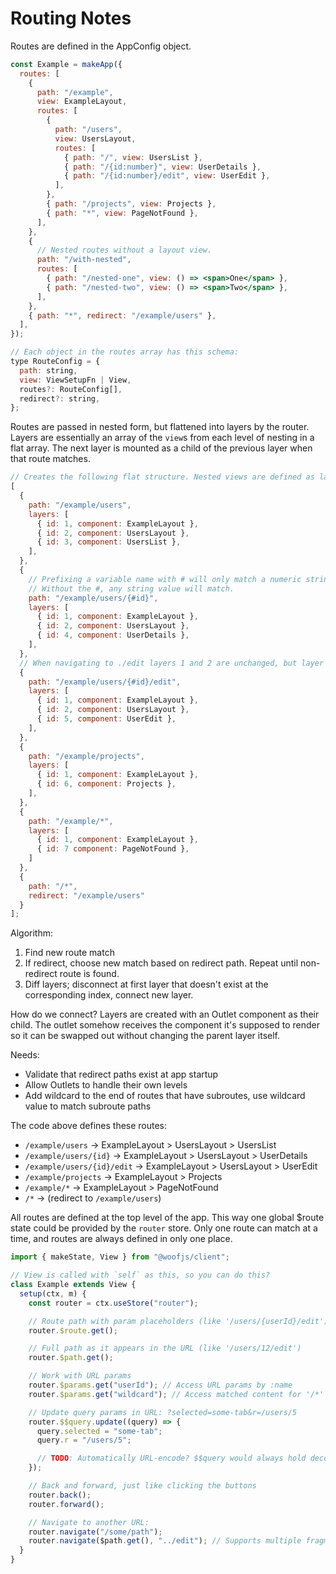 # Routing Notes

Routes are defined in the AppConfig object.

```jsx
const Example = makeApp({
  routes: [
    {
      path: "/example",
      view: ExampleLayout,
      routes: [
        {
          path: "/users",
          view: UsersLayout,
          routes: [
            { path: "/", view: UsersList },
            { path: "/{id:number}", view: UserDetails },
            { path: "/{id:number}/edit", view: UserEdit },
          ],
        },
        { path: "/projects", view: Projects },
        { path: "*", view: PageNotFound },
      ],
    },
    {
      // Nested routes without a layout view.
      path: "/with-nested",
      routes: [
        { path: "/nested-one", view: () => <span>One</span> },
        { path: "/nested-two", view: () => <span>Two</span> },
      ],
    },
    { path: "*", redirect: "/example/users" },
  ],
});

// Each object in the routes array has this schema:
type RouteConfig = {
  path: string,
  view: ViewSetupFn | View,
  routes?: RouteConfig[],
  redirect?: string,
};
```

Routes are passed in nested form, but flattened into layers by the router. Layers are essentially an array of the `view`s from each level of nesting in a flat array. The next layer is mounted as a child of the previous layer when that route matches.

```js
// Creates the following flat structure. Nested views are defined as layers.
[
  {
    path: "/example/users",
    layers: [
      { id: 1, component: ExampleLayout },
      { id: 2, component: UsersLayout },
      { id: 3, component: UsersList },
    ],
  },
  {
    // Prefixing a variable name with # will only match a numeric string and the value will be parsed to a number.
    // Without the #, any string value will match.
    path: "/example/users/{#id}",
    layers: [
      { id: 1, component: ExampleLayout },
      { id: 2, component: UsersLayout },
      { id: 4, component: UserDetails },
    ],
  },
  // When navigating to ./edit layers 1 and 2 are unchanged, but layer 4 gets disconnected and layer 5 gets connected.
  {
    path: "/example/users/{#id}/edit",
    layers: [
      { id: 1, component: ExampleLayout },
      { id: 2, component: UsersLayout },
      { id: 5, component: UserEdit },
    ],
  },
  {
    path: "/example/projects",
    layers: [
      { id: 1, component: ExampleLayout },
      { id: 6, component: Projects },
    ],
  },
  {
    path: "/example/*",
    layers: [
      { id: 1, component: ExampleLayout },
      { id: 7 component: PageNotFound },
    ]
  },
  {
    path: "/*",
    redirect: "/example/users"
  }
];
```

Algorithm:

1. Find new route match
2. If redirect, choose new match based on redirect path. Repeat until non-redirect route is found.
3. Diff layers; disconnect at first layer that doesn't exist at the corresponding index, connect new layer.

How do we connect? Layers are created with an Outlet component as their child. The outlet somehow receives the component it's supposed to render so it can be swapped out without changing the parent layer itself.

Needs:

- Validate that redirect paths exist at app startup
- Allow Outlets to handle their own levels
- Add wildcard to the end of routes that have subroutes, use wildcard value to match subroute paths

The code above defines these routes:

- `/example/users` -> ExampleLayout > UsersLayout > UsersList
- `/example/users/{id}` -> ExampleLayout > UsersLayout > UserDetails
- `/example/users/{id}/edit` -> ExampleLayout > UsersLayout > UserEdit
- `/example/projects` -> ExampleLayout > Projects
- `/example/*` -> ExampleLayout > PageNotFound
- `/*` -> (redirect to `/example/users`)

All routes are defined at the top level of the app. This way one global $route state could be provided by the `router` store. Only one route can match at a time, and routes are always defined in only one place.

```ts
import { makeState, View } from "@woofjs/client";

// View is called with `self` as this, so you can do this?
class Example extends View {
  setup(ctx, m) {
    const router = ctx.useStore("router");

    // Route path with param placeholders (like '/users/{userId}/edit')
    router.$route.get();

    // Full path as it appears in the URL (like '/users/12/edit')
    router.$path.get();

    // Work with URL params
    router.$params.get("userId"); // Access URL params by :name
    router.$params.get("wildcard"); // Access matched content for '/*' fragment of route

    // Update query params in URL: ?selected=some-tab&r=/users/5
    router.$$query.update((query) => {
      query.selected = "some-tab";
      query.r = "/users/5";

      // TODO: Automatically URL-encode? $$query would always hold decoded versions.
    });

    // Back and forward, just like clicking the buttons
    router.back();
    router.forward();

    // Navigate to another URL:
    router.navigate("/some/path");
    router.navigate($path.get(), "../edit"); // Supports multiple fragments with relative paths
  }
}
```

